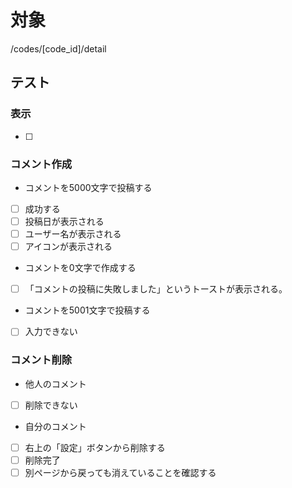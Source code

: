 # 対象

/codes/[code_id]/detail

## テスト

### 表示

- [ ] 


### コメント作成

- コメントを5000文字で投稿する
- [ ] 成功する
- [ ] 投稿日が表示される
- [ ] ユーザー名が表示される
- [ ] アイコンが表示される

- コメントを0文字で作成する
- [ ] 「コメントの投稿に失敗しました」というトーストが表示される。

- コメントを5001文字で投稿する
- [ ] 入力できない

### コメント削除

- 他人のコメント
- [ ] 削除できない

- 自分のコメント
- [ ] 右上の「設定」ボタンから削除する
- [ ] 削除完了
- [ ] 別ページから戻っても消えていることを確認する
